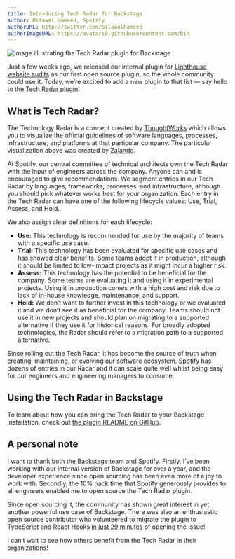 ```yaml
---
title: Introducing Tech Radar for Backstage
author: Bilawal Hameed, Spotify
authorURL: http://twitter.com/bilawalhameed
authorImageURL: https://avatars0.githubusercontent.com/bih
---
```


![image illustrating the Tech Radar plugin for Backstage](assets/5/lead.png)

Just a few weeks ago, we released our internal plugin for [Lighthouse website audits] as our first open source plugin, so the whole community could use it. Today, we’re excited to add a new plugin to that list — say hello to the [Tech Radar plugin]!

<!--truncate-->

## What is Tech Radar?

The Technology Radar is a concept created by [ThoughtWorks] which allows you to visualize the official guidelines of software languages, processes, infrastructure, and platforms at that particular company. The particular visualization above was created by [Zalando].

At Spotify, our central committee of technical architects own the Tech Radar with the input of engineers across the company. Anyone can and is encouraged to give recommendations. We segment entries in our Tech Radar by languages, frameworks, processes, and infrastructure, although you should pick whatever works best for your organization. Each entry in the Tech Radar can have one of the following lifecycle values: Use, Trial, Assess, and Hold.

We also assign clear definitions for each lifecycle:

- **Use:** This technology is recommended for use by the majority of teams with a specific use case.
- **Trial:** This technology has been evaluated for specific use cases and has showed clear benefits. Some teams adopt it in production, although it should be limited to low-impact projects as it might incur a higher risk.
- **Assess:** This technology has the potential to be beneficial for the company. Some teams are evaluating it and using it in experimental projects. Using it in production comes with a high cost and risk due to lack of in-house knowledge, maintenance, and support.
- **Hold:** We don’t want to further invest in this technology or we evaluated it and we don’t see it as beneficial for the company. Teams should not use it in new projects and should plan on migrating to a supported alternative if they use it for historical reasons. For broadly adopted technologies, the Radar should refer to a migration path to a supported alternative.

Since rolling out the Tech Radar, it has become the source of truth when creating, maintaining, or evolving our software ecosystem. Spotify has dozens of entries in our Radar and it can scale quite well whilst being easy for our engineers and engineering managers to consume.

## Using the Tech Radar in Backstage

To learn about how you can bring the Tech Radar to your Backstage installation, check out [the plugin README on GitHub][tech radar plugin].

## A personal note

I want to thank both the Backstage team and Spotify. Firstly, I’ve been working with our internal version of Backstage for over a year, and the developer experience since open sourcing has been even more of a joy to work with. Secondly, the 10% hack time that Spotify generously provides to all engineers enabled me to open source the Tech Radar plugin.

Since open sourcing it, the community has shown great interest in yet another powerful use case of Backstage. There was also an enthusiastic open source contributor who volunteered to migrate the plugin to TypeScript and React Hooks [in just 29 minutes](https://github.com/backstage/backstage/issues/661) of opening the issue!

I can’t wait to see how others benefit from the Tech Radar in their organizations!

[lighthouse website audits]: https://backstage.io/blog/2020/04/06/lighthouse-plugin
[tech radar plugin]: https://github.com/backstage/backstage/tree/master/plugins/tech-radar
[thoughtworks]: https://www.thoughtworks.com/radar
[zalando]: https://opensource.zalando.com/tech-radar/
